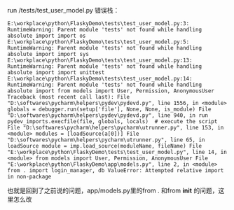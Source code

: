 run /tests/test_user_model.py 错误栈：

`E:\workplace\python\FlaskyDemo\tests\test_user_model.py:3: RuntimeWarning: Parent module 'tests' not found while handling absolute import
  import os
E:\workplace\python\FlaskyDemo\tests\test_user_model.py:5: RuntimeWarning: Parent module 'tests' not found while handling absolute import
  import sys
E:\workplace\python\FlaskyDemo\tests\test_user_model.py:13: RuntimeWarning: Parent module 'tests' not found while handling absolute import
  import unittest
E:\workplace\python\FlaskyDemo\tests\test_user_model.py:14: RuntimeWarning: Parent module 'tests' not found while handling absolute import
  from models import User, Permission, AnonymousUser
Traceback (most recent call last):
  File "D:\softwares\pycharm\helpers\pydev\pydevd.py", line 1556, in <module>
    globals = debugger.run(setup['file'], None, None, is_module)
  File "D:\softwares\pycharm\helpers\pydev\pydevd.py", line 940, in run
    pydev_imports.execfile(file, globals, locals)  # execute the script
  File "D:\softwares\pycharm\helpers\pycharm\utrunner.py", line 153, in <module>
    modules = [loadSource(a[0])]
  File "D:\softwares\pycharm\helpers\pycharm\utrunner.py", line 65, in loadSource
    module = imp.load_source(moduleName, fileName)
  File "E:\workplace\python\FlaskyDemo\tests\test_user_model.py", line 14, in <module>
    from models import User, Permission, AnonymousUser
  File "E:\workplace\python\FlaskyDemo\app\models.py", line 2, in <module>
    from . import login_manager, db
ValueError: Attempted relative import in non-package`

也就是回到了之前说的问题，app/models.py里的from . 和from __init__ 的问题，这里怎么改